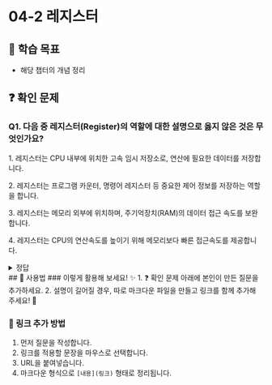 # 04-2 레지스터

## 📌 학습 목표
- 해당 챕터의 개념 정리

## ❓ 확인 문제
### Q1. 다음 중 레지스터(Register)의 역할에 대한 설명으로 옳지 않은 것은 무엇인가요?

1️. 레지스터는 CPU 내부에 위치한 고속 임시 저장소로, 연산에 필요한 데이터를 저장합니다.

2️. 레지스터는 프로그램 카운터, 명령어 레지스터 등 중요한 제어 정보를 저장하는 역할을 합니다.

3️. 레지스터는 메모리 외부에 위치하며, 주기억장치(RAM)의 데이터 접근 속도를 보완합니다.

4️. 레지스터는 CPU의 연산속도를 높이기 위해 메모리보다 빠른 접근속도를 제공합니다.

<details>
<summary>정답</summary>

- **3️. 레지스터는 메모리 외부에 위치하며, 주기억장치(RAM)의 데이터 접근 속도를 보완합니다. X**   
  - 레지스터는 CPU 내부에 존재하며, 주기억장치(RAM)와는 구분됩니다.
  - RAM은 CPU 외부의 보조 기억장치로, 속도가 레지스터에 비해 느립니다.

**[해설]**

- **1. 레지스터는 CPU 내부에 위치한 고속 임시 저장소로, 연산에 필요한 데이터를 저장합니다.**   
  - 연산 중 필요한 데이터를 **임시로 저장**해 빠른 접근과 연산을 가능하게 합니다.

- **2. 레지스터는 프로그램 카운터, 명령어 레지스터 등 중요한 제어 정보를 저장하는 역할을 합니다.**   
  - 프로그램 카운터, 명령어 레지스터 등은 CPU 제어에 필수적인 정보를 보관합니다
  
- **4. 레지스터는 CPU의 연산속도를 높이기 위해 메모리보다 빠른 접근속도를 제공합니다.**  ❌ 
  - 메모리보다 빠른 접근속도로 연산 효율성을 극대화합니다.
---

</details>
## 📝 사용법  
### 이렇게 활용해 보세요! ✨  
1. ❓ 확인 문제 아래에 본인이 만든 질문을 추가하세요.  
2. 설명이 길어질 경우, 따로 마크다운 파일을 만들고 링크를 함께 추가해 주세요! 🔗  

### 🔗 링크 추가 방법  
1. 먼저 질문을 작성합니다.  
2. 링크를 적용할 문장을 마우스로 선택합니다.  
3. URL을 붙여넣습니다.  
4. 마크다운 형식으로 `[내용](링크)` 형태로 정리됩니다.  

